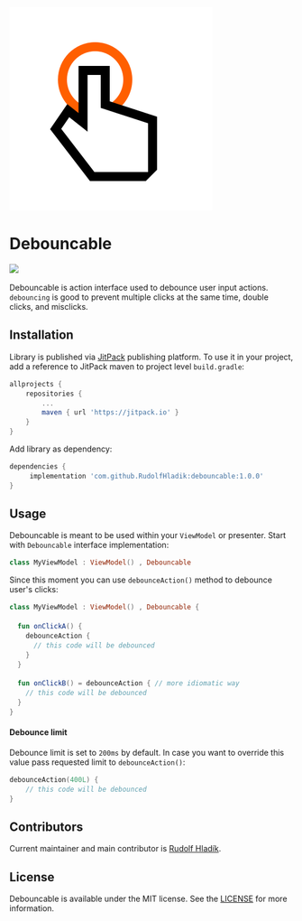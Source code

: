 ![Debouncable](images/logo.svg)

# Debouncable

[![](https://jitpack.io/v/RudolfHladik/debouncable.svg)](https://jitpack.io/#RudolfHladik/debouncable)

Debouncable is action interface used to debounce user input actions.
`debouncing` is good to prevent multiple clicks at the same time, double
 clicks, and misclicks.

## Installation

Library is published via [JitPack](https://jitpack.io/#RudolfHladik/debouncable)
publishing platform. To use it in your project, add a reference to
JitPack maven to project level `build.gradle`:

```groovy
allprojects {
    repositories {
        ...
        maven { url 'https://jitpack.io' }
    }
}
```

Add library as dependency:

```groovy
dependencies {
     implementation 'com.github.RudolfHladik:debouncable:1.0.0'
}
```

## Usage

Debouncable is meant to be used within your `ViewModel` or presenter. Start
with `Debouncable` interface implementation:

```kotlin
class MyViewModel : ViewModel() , Debouncable
```

Since this moment you can use `debounceAction()` method to debounce user's
clicks:
```kotlin
class MyViewModel : ViewModel() , Debouncable {
  
  fun onClickA() {
    debounceAction {
      // this code will be debounced
    }
  }
  
  fun onClickB() = debounceAction { // more idiomatic way
    // this code will be debounced
  }
}
```

#### Debounce limit

Debounce limit is set to `200ms` by default. In case you want to override
this value pass requested limit to `debounceAction()`:
```kotlin
debounceAction(400L) {
    // this code will be debounced
}
```

## Contributors

Current maintainer and main contributor is [Rudolf Hladík](https://github.com/RudolfHladik).

## License

Debouncable is available under the MIT license. See the [LICENSE](LICENSE) for more information.
